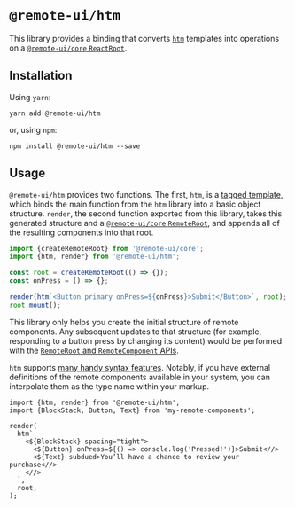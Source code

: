 # `@remote-ui/htm`

This library provides a binding that converts [`htm`](https://github.com/developit/htm) templates into operations on a [`@remote-ui/core` `ReactRoot`](https://github.com/lemonmade/remote-ui/tree/master/packages/core#remoteroot).

## Installation

Using `yarn`:

```
yarn add @remote-ui/htm
```

or, using `npm`:

```
npm install @remote-ui/htm --save
```

## Usage

`@remote-ui/htm` provides two functions. The first, `htm`, is a [tagged template](https://developer.mozilla.org/en-US/docs/Web/JavaScript/Reference/Template_literals#Tagged_templates), which binds the main function from the `htm` library into a basic object structure. `render`, the second function exported from this library, takes this generated structure and a [`@remote-ui/core` `RemoteRoot`](https://github.com/lemonmade/remote-ui/tree/master/packages/core#remoteroot), and appends all of the resulting components into that root.

```ts
import {createRemoteRoot} from '@remote-ui/core';
import {htm, render} from '@remote-ui/htm';

const root = createRemoteRoot(() => {});
const onPress = () => {};

render(htm`<Button primary onPress=${onPress}>Submit</Button>`, root);
root.mount();
```

This library only helps you create the initial structure of remote components. Any subsequent updates to that structure (for example, responding to a button press by changing its content) would be performed with the [`RemoteRoot` and `RemoteComponent` APIs](https://github.com/lemonmade/remote-ui/tree/master/packages/core).

`htm` supports [many handy syntax features](https://github.com/developit/htm#syntax-like-jsx-but-also-lit). Notably, if you have external definitions of the remote components available in your system, you can interpolate them as the type name within your markup.

```tsx
import {htm, render} from '@remote-ui/htm';
import {BlockStack, Button, Text} from 'my-remote-components';

render(
  htm`
    <${BlockStack} spacing="tight">
      <${Button} onPress=${() => console.log('Pressed!')}>Submit<//>
      <${Text} subdued>You’ll have a chance to review your purchase<//>
    <//>
  `,
  root,
);
```
